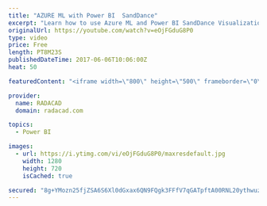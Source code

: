 ```yaml
---
title: "AZURE ML with Power BI  SandDance"
excerpt: "Learn how to use Azure ML and Power BI SandDance Visualization"
originalUrl: https://youtube.com/watch?v=eOjFGduG8P0
type: video
price: Free
length: PT8M23S
publishedDateTime: 2017-06-06T10:06:00Z
heat: 50

featuredContent: "<iframe width=\"800\" height=\"500\" frameborder=\"0\" src=\"https://www.youtube.com/embed/eOjFGduG8P0\" allow=\"accelerometer; autoplay; encrypted-media; gyroscope; picture-in-picture\" allowfullscreen></iframe>"

provider:
  name: RADACAD
  domain: radacad.com

topics:
  - Power BI

images:
  - url: https://i.ytimg.com/vi/eOjFGduG8P0/maxresdefault.jpg
    width: 1280
    height: 720
    isCached: true

secured: "8g+YMozn25fjZSA6S6Xl0dGxax6QN9FQgk3FFfV7qGATpftA00RNL20ythwuzEmSu6jSQPiRCKRz59KrnvyVnExYXkgHASMKr3dJbfH7sVhegPNs5Bvh7l982n6SgdL0Ay1k7NW0IPYmcdsbbXzKgXmZ1k/a2WxF/cxe+FQ8k7cZWljg6s253g6ZiSAm6mAAE7+LVkY6++41BSUF5IXoKFYlqcuxhj1k/SOdCDE4IHHLP2XNdbPtG3aHdy7iGsvhklaExUQQ8irhtEvBTKw0FVLuWdM6+ngQ00ViZpncYjC76+qFOml4+PDTDj9xrER7UzWoPHcK88U7yOfwpzyJu5lPFm/gaSSEtRL4mR0lMBf7GizUkdcfMpqsH09yZwc7vd0d6Bl7jPQSTdCBfNtx9nGdrt79RiJELQbOlKNMwEg=;6MBTPxC3Unp4QfOzYyLTOQ=="
---
```


